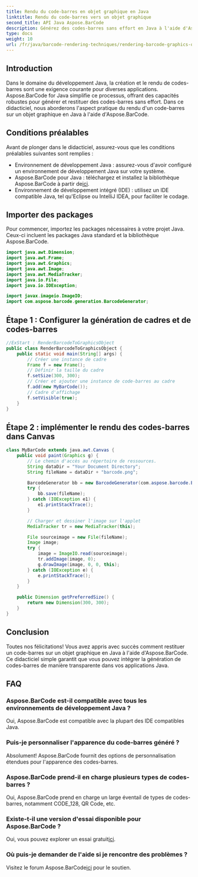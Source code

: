 ```yaml
---
title: Rendu du code-barres en objet graphique en Java
linktitle: Rendu du code-barres vers un objet graphique
second_title: API Java Aspose.BarCode
description: Générez des codes-barres sans effort en Java à l'aide d'Aspose.BarCode. Suivez ce guide étape par étape pour une intégration transparente.
type: docs
weight: 10
url: /fr/java/barcode-rendering-techniques/rendering-barcode-graphics-object/
---
```


## Introduction

Dans le domaine du développement Java, la création et le rendu de codes-barres sont une exigence courante pour diverses applications. Aspose.BarCode for Java simplifie ce processus, offrant des capacités robustes pour générer et restituer des codes-barres sans effort. Dans ce didacticiel, nous aborderons l'aspect pratique du rendu d'un code-barres sur un objet graphique en Java à l'aide d'Aspose.BarCode.

## Conditions préalables

Avant de plonger dans le didacticiel, assurez-vous que les conditions préalables suivantes sont remplies :

- Environnement de développement Java : assurez-vous d'avoir configuré un environnement de développement Java sur votre système.
-  Aspose.BarCode pour Java : téléchargez et installez la bibliothèque Aspose.BarCode à partir de[ici](https://releases.aspose.com/barcode/java/).
- Environnement de développement intégré (IDE) : utilisez un IDE compatible Java, tel qu'Eclipse ou IntelliJ IDEA, pour faciliter le codage.

## Importer des packages

Pour commencer, importez les packages nécessaires à votre projet Java. Ceux-ci incluent les packages Java standard et la bibliothèque Aspose.BarCode.

```java
import java.awt.Dimension;
import java.awt.Frame;
import java.awt.Graphics;
import java.awt.Image;
import java.awt.MediaTracker;
import java.io.File;
import java.io.IOException;

import javax.imageio.ImageIO;
import com.aspose.barcode.generation.BarcodeGenerator;
```

## Étape 1 : Configurer la génération de cadres et de codes-barres

```java
//ExStart : RenderBarcodeToGraphicsObject
public class RenderBarcodeToGraphicsObject {
    public static void main(String[] args) {
        // Créer une instance de cadre
        Frame f = new Frame();
        // Définir la taille du cadre
        f.setSize(300, 300);
        // Créer et ajouter une instance de code-barres au cadre
        f.add(new MyBarCode());
        // Cadre d'affichage
        f.setVisible(true);
    }
}
```

## Étape 2 : implémenter le rendu des codes-barres dans Canvas

```java
class MyBarCode extends java.awt.Canvas {
    public void paint(Graphics g) {
        // Le chemin d'accès au répertoire de ressources.
        String dataDir = "Your Document Directory";
        String fileName = dataDir + "barcode.png";

        BarcodeGenerator bb = new BarcodeGenerator(com.aspose.barcode.EncodeTypes.CODE_128, "12345678");
        try {
            bb.save(fileName);
        } catch (IOException e1) {
            e1.printStackTrace();
        }

        // Charger et dessiner l'image sur l'applet
        MediaTracker tr = new MediaTracker(this);

        File sourceimage = new File(fileName);
        Image image;
        try {
            image = ImageIO.read(sourceimage);
            tr.addImage(image, 0);
            g.drawImage(image, 0, 0, this);
        } catch (IOException e) {
            e.printStackTrace();
        }
    }

    public Dimension getPreferredSize() {
        return new Dimension(300, 300);
    }
}
```

## Conclusion

Toutes nos félicitations! Vous avez appris avec succès comment restituer un code-barres sur un objet graphique en Java à l'aide d'Aspose.BarCode. Ce didacticiel simple garantit que vous pouvez intégrer la génération de codes-barres de manière transparente dans vos applications Java.

## FAQ

### Aspose.BarCode est-il compatible avec tous les environnements de développement Java ?
Oui, Aspose.BarCode est compatible avec la plupart des IDE compatibles Java.

### Puis-je personnaliser l'apparence du code-barres généré ?
Absolument! Aspose.BarCode fournit des options de personnalisation étendues pour l'apparence des codes-barres.

### Aspose.BarCode prend-il en charge plusieurs types de codes-barres ?
Oui, Aspose.BarCode prend en charge un large éventail de types de codes-barres, notamment CODE_128, QR Code, etc.

### Existe-t-il une version d'essai disponible pour Aspose.BarCode ?
 Oui, vous pouvez explorer un essai gratuit[ici](https://releases.aspose.com/).

### Où puis-je demander de l'aide si je rencontre des problèmes ?
 Visitez le forum Aspose.BarCode[ici](https://forum.aspose.com/c/barcode/13) pour le soutien.
